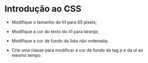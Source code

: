 # Introdução ao CSS

* Modifique o tamanho do h1 para 65 pixels;

* Modifique a cor do texto do h1 para laranja;

* Modifique a cor de fundo da lista não ordenada;

* Crie uma classe para modificar a cor de fundo da tag p e da ul ao mesmo tempo.

